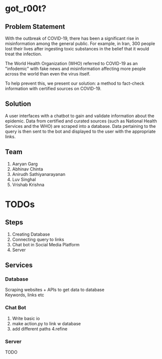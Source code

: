 # got_r00t? #

## Problem Statement ##

With the outbreak of COVID-19, there has been a significant rise in misinformation among the general public. For example, in Iran, 300 people lost their lives after ingesting toxic substances in the belief that it would treat the infection. 

The World Health Organization (WHO) referred to COVID-19 as an "infodemic" with fake news and misinformation affecting more people across the world than even the virus itself.

To help prevent this, we present our solution: a method to fact-check information with certified sources on COVID-19.

## Solution ##

A user interfaces with a chatbot to gain and validate information about the epidemic. Data from certified and curated sources (such as National Health Services and the WHO) are scraped into a database. Data pertaining to the query is then sent to the bot and displayed to the user with the appropriate links.

## Team ##

1. Aaryan Garg
2. Abhinav Chinta
3. Anirudh Sathiyanarayanan
4. Luv Singhal
5. Vrishab Krishna

# TODOs #

## Steps ##

1. Creating Database
2. Connecting query to links
3. Chat bot in Social Media Platform
4. Server

## Services ##

### Database

Scraping websites + APIs to get data to database <br>
Keywords, links etc

### Chat Bot

1. Write basic io
2. make action.py to link w database
3. add different paths
4.refine

### Server

TODO
